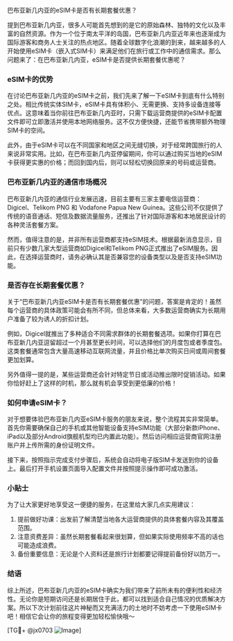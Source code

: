 巴布亚新几内亚的eSIM卡是否有长期套餐优惠？

提到巴布亚新几内亚，很多人可能首先想到的是它的原始森林、独特的文化以及丰富的自然资源。作为一个位于南太平洋的岛国，巴布亚新几内亚近年来也逐渐成为国际游客和商务人士关注的热点地区。随着全球数字化浪潮的到来，越来越多的人开始使用eSIM卡（嵌入式SIM卡）来满足他们在旅行或工作中的通信需求。那么问题来了：在巴布亚新几内亚，eSIM卡是否提供长期套餐优惠呢？

### eSIM卡的优势

在讨论巴布亚新几内亚的eSIM卡之前，我们先来了解一下eSIM卡到底有什么特别之处。相比传统实体SIM卡，eSIM卡具有体积小、无需更换、支持多设备连接等优点。这意味着当你前往巴布亚新几内亚时，只需下载运营商提供的eSIM卡配置文件即可立即激活并使用本地网络服务。这不仅方便快捷，还能节省携带额外物理SIM卡的空间。

此外，由于eSIM卡可以在不同国家和地区之间无缝切换，对于经常跨国旅行的人来说非常实用。比如，在巴布亚新几内亚停留期间，你可以通过购买当地的eSIM卡获得更实惠的价格；而回到国内后，则可以轻松切换回原来的号码或运营商。

### 巴布亚新几内亚的通信市场概况

巴布亚新几内亚的通信行业发展迅速，目前主要有三家主要电信运营商：Digicel、Telikom PNG 和 Vodafone Papua New Guinea。这些公司不仅提供了传统的语音通话、短信及数据流量服务，还推出了针对国际游客和本地居民设计的各种灵活套餐方案。

然而，值得注意的是，并非所有运营商都支持eSIM技术。根据最新消息显示，目前只有少数几家大型运营商如Digicel和Telikom PNG正式推出了eSIM服务。因此，在选择运营商时，请务必确认其是否兼容您的设备类型以及是否支持eSIM功能。

### 是否存在长期套餐优惠？

关于“巴布亚新几内亚eSIM卡是否有长期套餐优惠”的问题，答案是肯定的！虽然每个运营商的具体政策可能会有所不同，但总体来看，大多数运营商确实为长期用户准备了较为诱人的折扣计划。

例如，Digicel就推出了多种适合不同需求群体的长期套餐选项。如果你打算在巴布亚新几内亚逗留超过一个月甚至更长时间，可以选择他们的月度包或者季度包。这类套餐通常包含大量高速移动互联网流量，并且价格比单次购买日间或周间套餐更加划算。

另外值得一提的是，某些运营商还会针对特定节日或活动推出限时促销活动。如果你恰好赶上了这样的时机，那么就有机会享受到更低廉的价格！

### 如何申请eSIM卡？

对于想要体验巴布亚新几内亚eSIM卡服务的朋友来说，整个流程其实非常简单。首先你需要确保自己的手机或其他智能设备支持eSIM功能（大部分新款iPhone、iPad以及部分Android旗舰机型均已内置此功能）。然后访问相应运营商官网注册账户并上传所需的身份证明文件。

接下来，按照指示完成支付步骤后，系统会自动将电子版SIM卡发送到你的设备上。最后打开手机设置页面导入配置文件并按照提示操作即可成功激活。

### 小贴士

为了让大家更好地享受这一便捷的服务，在这里给大家几点实用建议：

1. 提前做好功课：出发前了解清楚当地各大运营商提供的具体套餐内容及其覆盖范围。
2. 注意资费差异：虽然长期套餐看起来很划算，但如果实际使用频率不高的话也可能造成浪费。
3. 备份重要信息：无论是个人资料还是旅行计划都要记得提前备份好以防万一。

### 结语

综上所述，巴布亚新几内亚的eSIM卡确实为我们带来了前所未有的便利性和经济性。无论你是短期访问还是长期居住于此，都可以找到适合自己情况的优质解决方案。所以下次计划前往这片神秘而又充满活力的土地时不妨考虑一下使用eSIM卡吧！相信它会让你的旅程变得更加轻松愉快哦～

[TG💪+ @jx0703 ![Image](https://github.com/user-attachments/assets/dbca1d08-cadb-493c-b0ec-ad6f7a83f270)]